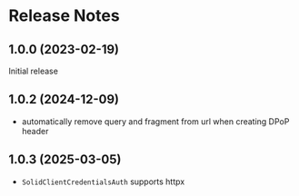 # Release Notes

## 1.0.0 (2023-02-19)

Initial release

## 1.0.2 (2024-12-09)

- automatically remove query and fragment from url when creating DPoP header

## 1.0.3 (2025-03-05)

- `SolidClientCredentialsAuth` supports httpx